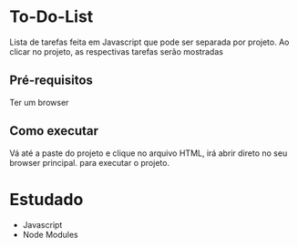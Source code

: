 # To-Do-List

Lista de tarefas feita em Javascript que pode ser separada por projeto. Ao clicar no projeto, as respectivas tarefas serão mostradas


## Pré-requisitos
Ter um browser

## Como executar

Vá até a paste do projeto e clique no arquivo HTML, irá abrir direto no seu browser principal.
para executar o projeto.

# Estudado
* Javascript
* Node Modules
